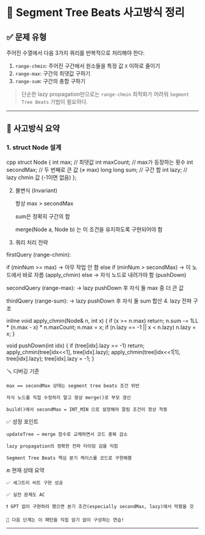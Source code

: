 # 🧠 Segment Tree Beats 사고방식 정리

## ✅ 문제 유형

주어진 수열에서 다음 3가지 쿼리를 반복적으로 처리해야 한다:

1. `range-chmin`: 주어진 구간에서 원소들을 특정 값 `X` 이하로 줄이기  
2. `range-max`: 구간의 최댓값 구하기  
3. `range-sum`: 구간의 총합 구하기  

> 단순한 lazy propagation만으로는 `range-chmin` 최적화가 어려워 `Segment Tree Beats` 기법이 필요하다.

---

## 🧠 사고방식 요약

### 1. struct Node 설계

cpp
struct Node {
    int max;        // 최댓값
    int maxCount;   // max가 등장하는 횟수
    int secondMax;  // 두 번째로 큰 값 (≠ max)
    long long sum;  // 구간 합
    int lazy;       // lazy chmin 값 (-1이면 없음)
};

2. 불변식 (Invariant)

    항상 max > secondMax

    sum은 정확히 구간의 합

    merge(Node a, Node b) 는 이 조건을 유지하도록 구현되어야 함

3. 쿼리 처리 전략

firstQuery (range-chmin):

if (minNum >= max)             -> 아무 작업 안 함
else if (minNum > secondMax)   -> 이 노드에서 바로 자름 (apply_chmin)
else                            -> 자식 노드로 내려가야 함 (pushDown)

secondQuery (range-max):
→ lazy pushDown 후 자식 둘 max 중 더 큰 값

thirdQuery (range-sum):
→ lazy pushDown 후 자식 둘 sum 합산
4. lazy 전파 구조

inline void apply_chmin(Node& n, int x) {
    if (x >= n.max) return;
    n.sum -= 1LL * (n.max - x) * n.maxCount;
    n.max = x;
    if (n.lazy == -1 || x < n.lazy) n.lazy = x;
}

void pushDown(int idx) {
    if (tree[idx].lazy == -1) return;
    apply_chmin(tree[idx<<1], tree[idx].lazy);
    apply_chmin(tree[idx<<1|1], tree[idx].lazy);
    tree[idx].lazy = -1;
}

🪛 디버깅 기준

    max == secondMax 상태는 segment tree beats 조건 위반

    자식 노드를 직접 수정하지 말고 항상 merge()로 부모 갱신

    build()에서 secondMax = INT_MIN 으로 설정해야 잘림 조건이 정상 작동

✅ 성장 포인트

    updateTree → merge 함수로 교체하면서 코드 중복 감소

    lazy propagation의 정확한 전파 타이밍 감을 익힘

    Segment Tree Beats 핵심 분기 케이스를 코드로 구현해봄

🔚 현재 상태 요약

    ✅ 세그트리 비트 구현 성공

    ✅ 실전 문제도 AC

    ❗ GPT 없이 구현하려 했으면 분기 조건(especially secondMax, lazy)에서 막혔을 것

    📌 다음 단계는 이 패턴을 직접 암기 없이 구성하는 연습!


---
